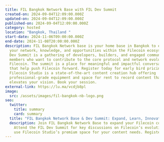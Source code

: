 ```yaml
---
title: FIL Bangkok Network Base with FIL Dev Summit
created-on: 2024-09-04T12:09:00.000Z
updated-on: 2024-09-04T12:09:00.000Z
published-on: 2024-09-04T12:09:00.000Z
category: hosted
location: "Bangkok, Thailand "
start-date: 2024-11-06T09:00:00.000Z
end-date: 2024-11-08T20:00:00.000Z
description: FIL Bangkok Network base is your home base in Bangkok to expand
  your network, knowledge, and opportunities within the Filecoin ecosystem. FIL
  Dev Summit is a gathering of developers, builders, and engaged community
  members who want to contribute to the core protocol and network evolution of
  Filecoin. The summit is a place for meaningful and impactful conversations
  that help push Filecoin forward. Register today for early bird pricing.
  Filecoin Studio is a state-of-the-art content creation hub offering
  professional-grade equipment and space for rent to record content that
  elevates your vision. Book your session.
external-link: https://lu.ma/vcdjb8pl
image:
  src: /assets/images/fil-bangkok-nb-logo.png
seo:
  twitter:
    title: summary
    card: summary
  title: "FIL Bangkok Network Base & Dev Summit: Expand, Learn, Innovate"
  description: Join FIL Bangkok Network Base to expand your Filecoin connections.
    Attend the FIL Dev Summit for key discussions on Filecoin’s evolution. Also,
    use Filecoin Studio’s premium space for your content needs. Register today!
---
```

